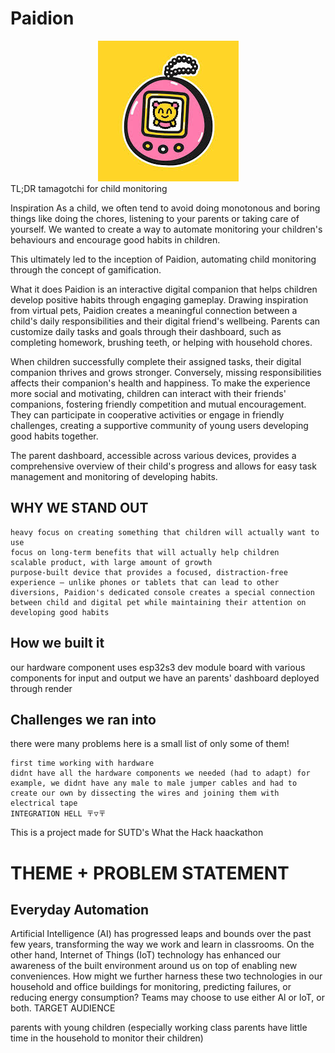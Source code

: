 # Paidion
<div align="center">
  <img src="https://github.com/GabrielxKuek/WTH2024/blob/main/assets/paidion-icon.jpg" alt="Paidion Icon">
</div>
TL;DR tamagotchi for child monitoring<br>

Inspiration As a child, we often tend to avoid doing monotonous and boring things like doing the chores, listening to your parents or taking care of yourself. We wanted to create a way to automate monitoring your children's behaviours and encourage good habits in children.

This ultimately led to the inception of Paidion, automating child monitoring through the concept of gamification.

What it does Paidion is an interactive digital companion that helps children develop positive habits through engaging gameplay. Drawing inspiration from virtual pets, Paidion creates a meaningful connection between a child's daily responsibilities and their digital friend's wellbeing. Parents can customize daily tasks and goals through their dashboard, such as completing homework, brushing teeth, or helping with household chores.

When children successfully complete their assigned tasks, their digital companion thrives and grows stronger. Conversely, missing responsibilities affects their companion's health and happiness. To make the experience more social and motivating, children can interact with their friends' companions, fostering friendly competition and mutual encouragement. They can participate in cooperative activities or engage in friendly challenges, creating a supportive community of young users developing good habits together.

The parent dashboard, accessible across various devices, provides a comprehensive overview of their child's progress and allows for easy task management and monitoring of developing habits.

## WHY WE STAND OUT

    heavy focus on creating something that children will actually want to use
    focus on long-term benefits that will actually help children
    scalable product, with large amount of growth
    purpose-built device that provides a focused, distraction-free experience – unlike phones or tablets that can lead to other diversions, Paidion's dedicated console creates a special connection between child and digital pet while maintaining their attention on developing good habits

## How we built it

our hardware component uses esp32s3 dev module board with various components for input and output we have an parents' dashboard deployed through render

## Challenges we ran into

there were many problems here is a small list of only some of them!

    first time working with hardware
    didnt have all the hardware components we needed (had to adapt) for example, we didnt have any male to male jumper cables and had to create our own by dissecting the wires and joining them with electrical tape
    INTEGRATION HELL 〒▽〒
    
This is a project made for SUTD's What the Hack haackathon

# THEME + PROBLEM STATEMENT

## Everyday Automation

Artificial Intelligence (AI) has progressed leaps and bounds over the past few years, transforming the way we work and learn in classrooms. On the other hand, Internet of Things (IoT) technology has enhanced our awareness of the built environment around us on top of enabling new conveniences. How might we further harness these two technologies in our household and office buildings for monitoring, predicting failures, or reducing energy consumption? Teams may choose to use either Al or loT, or both.
TARGET AUDIENCE

parents with young children (especially working class parents have little time in the household to monitor their children)
